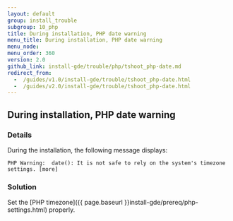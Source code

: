 ```yaml
---
layout: default
group: install_trouble
subgroup: 10_php
title: During installation, PHP date warning
menu_title: During installation, PHP date warning
menu_node: 
menu_order: 360
version: 2.0
github_link: install-gde/trouble/php/tshoot_php-date.md
redirect_from:
  -  /guides/v1.0/install-gde/trouble/tshoot_php-date.html
  -  /guides/v2.0/install-gde/trouble/tshoot_php-date.html
---
```


<h2 id="install-trouble-php-date">During installation, PHP date warning</h2>

### Details

During the installation, the following message displays: 

	PHP Warning:  date(): It is not safe to rely on the system's timezone settings. [more]

### Solution

Set the [PHP timezone]({{ page.baseurl }}install-gde/prereq/php-settings.html) properly.

